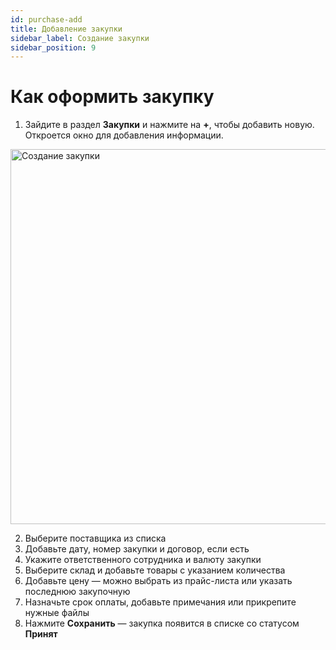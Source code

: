 ```yaml
---
id: purchase-add
title: Добавление закупки
sidebar_label: Создание закупки
sidebar_position: 9
---
```

# Как оформить закупку
1. Зайдите в раздел **Закупки** и нажмите на **+**, чтобы добавить новую. Откроется окно для добавления информации.

<img src="/img/knowledge/purchase/purchase-add.png" alt="Создание закупки" width="600" />

2. Выберите поставщика из списка
3. Добавьте дату, номер закупки и договор, если есть
4. Укажите ответственного сотрудника и валюту закупки
5. Выберите склад и добавьте товары с указанием количества
6. Добавьте цену — можно выбрать из прайс-листа или указать последнюю закупочную
7. Назначьте срок оплаты, добавьте примечания или прикрепите нужные файлы
8. Нажмите **Сохранить** — закупка появится в списке со статусом **Принят** 

